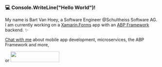 ### :computer: Console.WriteLine("Hello World")!

My name is Bart Van Hoey, a Software Engineer @Schultheiss Software AG. I am currently working on a [Xamarin.Forms](https://github.com/xamarin/Xamarin.Forms) app with an [ABP Framework](https://abp.io/) backend. ✨ 

[Chat with me](https://twitter.com/bartvanhoey) about mobile app development, microservices, the ABP Framework and more, 

or <a href="https://www.buymeacoffee.com/bartvanhoey" target="_blank"><img src="https://cdn.buymeacoffee.com/buttons/default-orange.png" height="35" width="160"></a>
